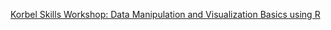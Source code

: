 [Korbel Skills Workshop: Data Manipulation and Visualization Basics using R](Korbel_Skills_Workshop_R_2.nb.html)
